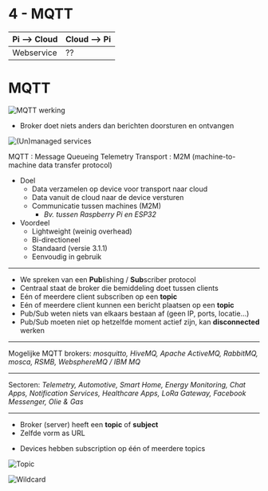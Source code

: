 # 4 - MQTT
| Pi --> Cloud | Cloud --> Pi |
|--|--|
| Webservice | ?? |
# MQTT
![MQTT werking](https://i.imgur.com/anwfSw4.png)

- Broker doet niets anders dan berichten doorsturen en ontvangen

![(Un)managed services](https://i.imgur.com/fAhYOSM.png)

MQTT
: Message Queueing Telemetry Transport
: M2M (machine-to-machine data transfer protocol)

- Doel
  - Data verzamelen op device voor transport naar cloud
  - Data vanuit de cloud naar de device versturen
  - Communicatie tussen machines (M2M)
    - *Bv. tussen Raspberry Pi en ESP32*
- Voordeel
  - Lightweight (weinig overhead)
  - Bi-directioneel
  - Standaard (versie 3.1.1)
  - Eenvoudig in gebruik
---
- We spreken van een **Pub**lishing / **Sub**scriber protocol
- Centraal staat de broker die bemiddeling doet tussen clients
- Eén of meerdere client subscriben op een **topic**
- Eén of meerdere client kunnen een bericht plaatsen op een **topic**
- Pub/Sub weten niets van elkaars bestaan af (geen IP, ports, locatie...)
- Pub/Sub moeten niet op hetzelfde moment actief zijn, kan **disconnected** werken
---
Mogelijke MQTT brokers: *mosquitto, HiveMQ, Apache ActiveMQ, RabbitMQ, mosca, RSMB, WebsphereMQ / IBM MQ*

---
Sectoren: *Telemetry, Automotive, Smart Home, Energy Monitoring, Chat Apps, Notification Services, Healthcare Apps, LoRa Gateway, Facebook Messenger, Olie & Gas*

---
- Broker (server) heeft een **topic** of **subject**
- Zelfde vorm as URL
+ Devices hebben subscription op één of meerdere topics

![Topic](https://i.imgur.com/TRvBZAL.png)

![Wildcard](https://i.imgur.com/baiMU6E.png)
<!--stackedit_data:
eyJoaXN0b3J5IjpbLTE1MzcxMzQ3LC0xNzM1NzI1MTY1LDE1OT
Y1Nzg1NzJdfQ==
-->